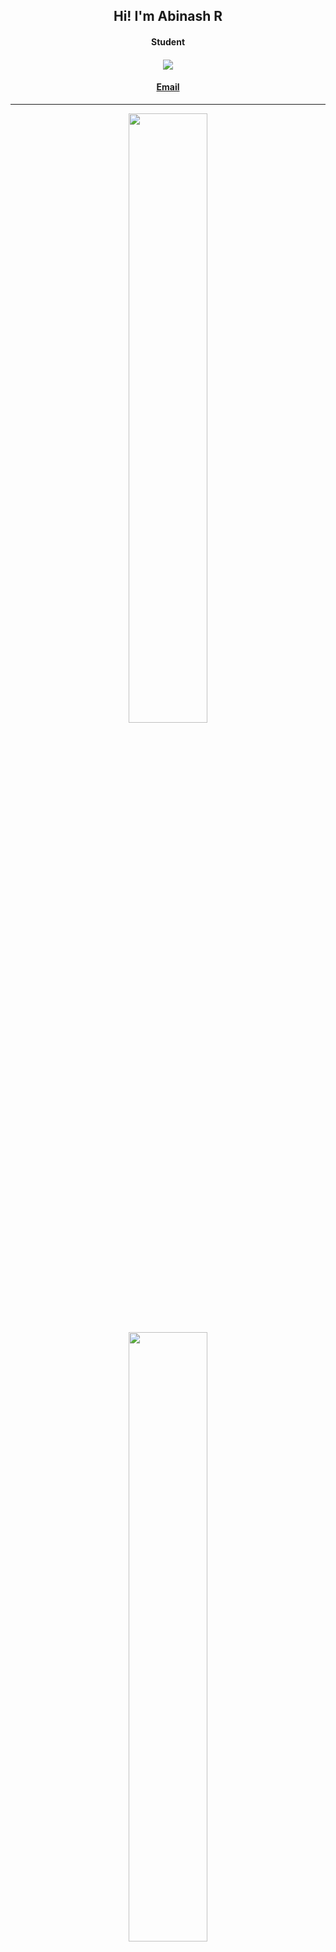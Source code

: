  <p align="center">
 <h2 align="center">Hi! I'm Abinash R </h2>
 <h4 align="center">Student</h4>
</p>

<h4 align="center"> 
  <img src="https://komarev.com/ghpvc/?username=abinash2263&style=flat-square&color=blue">
</h4>

<h4 align="center"><a href="mailto:abinashraja4364@gmail.com"> Email </a></h4>

<hr>

<p align="center"><a href="https://github.com/anuraghazra/github-readme-stats" target="_blank">
  <img width="50%" src="https://github-readme-stats.vercel.app/api?username=abinash2263&theme=onedark"/><br>
  <img width="50%" src="https://github-readme-stats.vercel.app/api/top-langs/?username=abinash2263&theme=onedark&layout=compact&langs_count=10"/>
</a></p>
